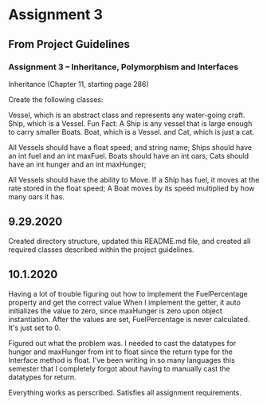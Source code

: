 ﻿# Assignment 3

## From Project Guidelines

### Assignment 3 – Inheritance, Polymorphism and Interfaces

Inheritance (Chapter 11, starting page 286)

Create the following classes:

Vessel, which is an abstract class and represents any water-going craft. 
Ship, which is a Vessel. Fun Fact: A Ship is any vessel that is large enough to carry smaller Boats.
Boat, which is a Vessel.
and Cat, which is just a cat.

All Vessels should have a float speed; and string name;
Ships should have an int fuel and an int maxFuel. 
Boats should have an int oars; 
Cats should have an int hunger and an int maxHunger;

All Vessels should have the ability to Move. 
If a Ship has fuel, it moves at the rate stored in the float speed;
A Boat moves by its speed multiplied by how many oars it has.

## 9.29.2020

Created directory structure, updated this README.md file, and created all required classes described
within the project guidelines.

## 10.1.2020

Having a lot of trouble figuring out how to implement the FuelPercentage property and get the correct value
When I implement the getter, it auto initializes the value to zero, since maxHunger is zero upon
object instantiation. After the values are set, FuelPercentage is never calculated. It's just set to 0.

Figured out what the problem was. I needed to cast the datatypes for hunger and maxHunger from int to float since
the return type for the Interface method is float. I've been writing in so many languages this semester that I completely
forgot about having to manually cast the datatypes for return.

Everything works as perscribed. Satisfies all assignment requirements.